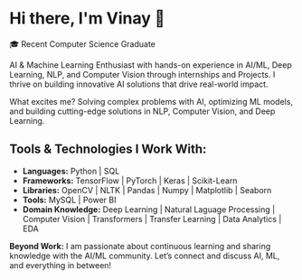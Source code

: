# Hi there, I'm Vinay 👋
🎓 Recent Computer Science Graduate

AI & Machine Learning Enthusiast with hands-on experience in AI/ML, Deep Learning, NLP, and Computer Vision through internships and Projects.
I thrive on building innovative AI solutions that drive real-world impact.

What excites me? Solving complex problems with AI, optimizing ML models, and building cutting-edge solutions in NLP, Computer Vision, and Deep Learning.

## Tools & Technologies I Work With:

- **Languages:** Python | SQL
- **Frameworks:** TensorFlow | PyTorch | Keras | Scikit-Learn
- **Libraries:** OpenCV | NLTK | Pandas | Numpy | Matplotlib | Seaborn
- **Tools:** MySQL | Power BI
- **Domain Knowledge:** Deep Learning | Natural Laguage Processing | Computer Vision | Transformers | Transfer Learning | Data Analytics | EDA

**Beyond Work:** I am passionate about continuous learning and sharing knowledge with the AI/ML community. Let’s connect and discuss AI, ML, and everything in between!
